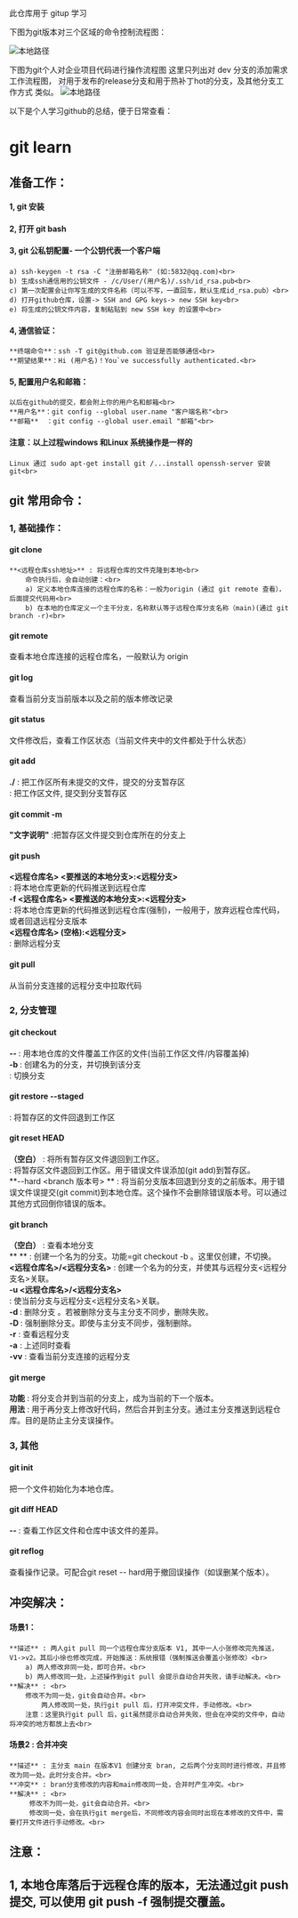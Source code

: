 此仓库用于 gitup 学习

下图为git版本对三个区域的命令控制流程图：

![本地路径](./picture/flow_chart.png "md图片插入")

下图为git个人对企业项目代码进行操作流程图
这里只列出对 dev 分支的添加需求工作流程图，
对用于发布的release分支和用于热补丁hot的分支，及其他分支工作方式 类似。
![本地路径](./picture/branch_management_chart.png "md图片插入")


以下是个人学习github的总结，便于日常查看：

# git learn

## 准备工作：
#### 1, git 安装
#### 2, 打开 git bash
#### 3, git 公私钥配置- 一个公钥代表一个客户端
	a) ssh-keygen -t rsa -C "注册邮箱名称" (如:5832@qq.com)<br>
	b) 生成ssh通信用的公钥文件 - /c/User/(用户名)/.ssh/id_rsa.pub<br>
	c) 第一次配置会让你写生成的文件名称（可以不写，一直回车，默认生成id_rsa.pub）<br>
	d) 打开github仓库，设置-> SSH and GPG keys-> new SSH key<br>
	e) 将生成的公钥文件内容，复制粘贴到 new SSH key 的设置中<br>
#### 4, 通信验证：
	**终端命令**：ssh -T git@github.com 验证是否能够通信<br>
	**期望结果**：Hi (用户名)！You`ve successfully authenticated.<br>
#### 5, 配置用户名和邮箱：
	以后在github的提交，都会附上你的用户名和邮箱<br>
	**用户名**：git config --global user.name "客户端名称"<br>
	**邮箱**  ：git config --global user.email "邮箱"<br>
#### 注意：以上过程windows 和Linux 系统操作是一样的
	Linux 通过 sudo apt-get install git /...install openssh-server 安装git<br>


## git 常用命令：
### 1, 基础操作：
#### git clone 
	**<远程仓库ssh地址>** : 将远程仓库的文件克隆到本地<br>
		命令执行后，会自动创建：<br>
		a) 定义本地仓库连接的远程仓库的名称：一般为origin (通过 git remote 查看），后面提交代码用<br>
		b) 在本地的仓库定义一个主干分支，名称默认等于远程仓库分支名称（main)(通过 git branch -r)<br>
#### git remote	
查看本地仓库连接的远程仓库名，一般默认为 origin<br>
#### git log	
查看当前分支当前版本以及之前的版本修改记录<br>
#### git status	
文件修改后，查看工作区状态（当前文件夹中的文件都处于什么状态）<br>
#### git add	
**./**		: 把工作区所有未提交的文件，提交的分支暂存区<br>
**<file>**	: 把工作区文件<file>, 提交到分支暂存区<br>
#### git commit -m 
**"文字说明"**	:把暂存区文件提交到仓库所在的分支上<br>
#### git push 
**<远程仓库名> <要推送的本地分支>:<远程分支><br>**    	: 将本地仓库更新的代码推送到远程仓库<br>
**-f <远程仓库名> <要推送的本地分支>:<远程分支> <br>**	: 将本地仓库更新的代码推送到远程仓库(强制)，一般用于，放弃远程仓库代码，或者回退远程分支版本<br>
**<远程仓库名> (空格):<远程分支><br>**		: 删除远程分支<br>
#### git pull	
从当前分支连接的远程分支中拉取代码<br>

### 2, 分支管理
#### git checkout 
**-- <filename>** 	: 用本地仓库的文件覆盖工作区的文件(当前工作区文件/内容覆盖掉)<br>
**-b <name>**     	: 创建名为<name>的分支，并切换到该分支<br>
**<branch name>** 	: 切换分支<br>
#### git restore --staged
**<filename>**    	: 将暂存区的文件回退到工作区<br>
#### git reset HEAD
**（空白）**			: 将所有暂存区文件退回到工作区。<br>
**<file>**			: 将暂存区文件<file>退回到工作区。用于错误文件误添加(git add)到暂存区。<br>
**--hard <branch 版本号> **	: 将当前分支版本回退到分支的之前版本。用于错误文件误提交(git commit)到本地仓库。这个操作不会删除错误版本号。可以通过其他方式回倒你错误的版本。<br>
#### git branch 
**（空白）**  				: 查看本地分支<br>
**<name> **				: 创建一个名为<name>的分支。功能=git checkout -b <name>。这里仅创建，不切换。<br>
**<name> <远程仓库名>/<远程分支名>** 	: 创建一个名为<name>的分支，并使其与远程分支<远程分支名>关联。<br>
**-u <远程仓库名>/<远程分支名> <br>**	: 使当前分支与远程分支<远程分支名>关联。<br>
**-d <branch name>**			: 删除分支 <branch name>。若被删除分支与主分支不同步，删除失败。<br>
**-D <branch name>**			: 强制删除分支<branch name >。即使与主分支不同步，强制删除。<br>
**-r**     				: 查看远程分支<br>
**-a**     				: 上述同时查看<br>
**-vv**    				: 查看当前分支连接的远程分支<br>
#### git merge <branch name> 
**功能** 	: 将分支<branch name>合并到当前的分支上，成为当前的下一个版本。<br>
**用法**	: 用于再分支上修改好代码，然后合并到主分支。通过主分支推送到远程仓库。目的是防止主分支误操作。<br>

### 3, 其他
#### git init		
把一个文件初始化为本地仓库。<br>
#### git diff HEAD 
**-- <file>**	: 查看工作区文件和仓库中该文件的差异。<br>
#### git reflog 
查看操作记录。可配合git reset -- hard用于撤回误操作（如误删某个版本）。<br>

## 冲突解决：
#### 场景1：
	**描述** : 两人git pull 同一个远程仓库分支版本 V1, 其中一人小张修改完先推送，V1->v2。其后小徐也修改完成，开始推送：系统报错（强制推送会覆盖小张修改）<br>
		a) 两人修改非同一处，即可合并。<br>
		b) 两人修改同一处，上述操作到git pull 会提示自动合并失败，请手动解决。<br>
  	**解决** : <br>
   		修改不为同一处，git会自动合并。<br>
     		两人修改同一处，执行git pull 后，打开冲突文件，手动修改。<br>
   		注意：这里执行git pull 后，git虽然提示自动合并失败，但会在冲突的文件中，自动将冲突的地方都放上去<br>

#### 场景2 : 合并冲突
	**描述** : 主分支 main 在版本V1 创建分支 bran, 之后两个分支同时进行修改，并且修改为同一处。此时分支合并。<br>
	**冲突** : bran分支修改的内容和main修改同一处，合并时产生冲突。<br>
	**解决** : <br>
	     修改不为同一处，git会自动合并。<br>
	     修改同一处，会在执行git merge后，不同修改内容会同时出现在本修改的文件中，需要打开文件进行手动修改。<br>


## 注意：
1, 本地仓库落后于远程仓库的版本，无法通过git push 提交, 可以使用 git push -f 强制提交覆盖。<br>
-
